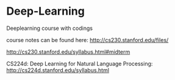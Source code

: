 

# Deep-Learning
Deeplearning course with codings


course notes can be found here:
http://cs230.stanford.edu/files/ 

http://cs230.stanford.edu/syllabus.html#midterm 



CS224d: Deep Learning for Natural Language Processing:
http://cs224d.stanford.edu/syllabus.html
